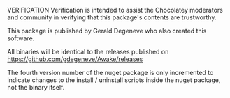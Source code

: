 ﻿VERIFICATION
Verification is intended to assist the Chocolatey moderators and community
in verifying that this package's contents are trustworthy.

This package is published by Gerald Degeneve who also created this software.

All binaries will be identical to the releases published on 
https://github.com/gdegeneve/Awake/releases

The fourth version number of the nuget package is only incremented to indicate 
changes to the install / uninstall scripts inside the nuget package, not the binary itself.